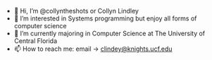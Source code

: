 - 👋 Hi, I’m @collyntheshots or Collyn Lindley
- 👀 I’m interested in Systems programming but enjoy all forms of computer science
- 🌱 I’m currently majoring in Computer Science at The University of Central Florida
- 📫 How to reach me: email -> clindey@knights.ucf.edu

<!---
collyntheshots/collyntheshots is a ✨ special ✨ repository because its `README.md` (this file) appears on your GitHub profile.
You can click the Preview link to take a look at your changes.
--->

